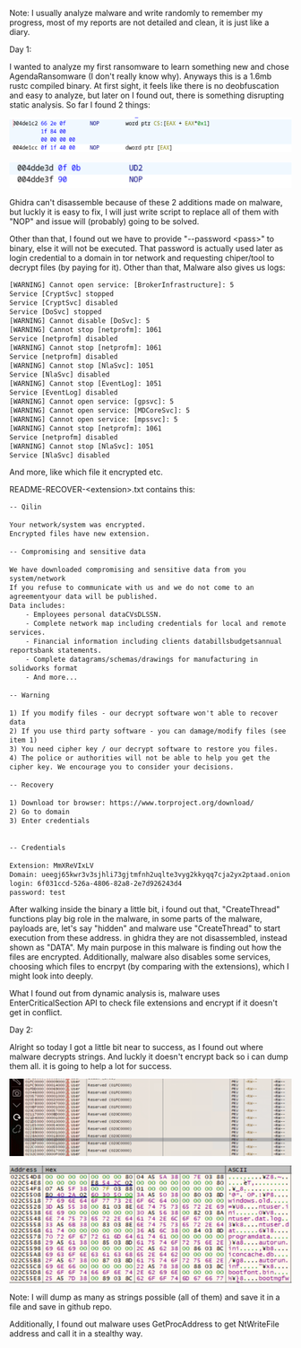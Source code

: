 Note: I usually analyze malware and write randomly to remember my progress, most of my reports are not detailed and clean, it is just like a diary.

Day 1:

I wanted to analyze my first ransomware to learn something new and chose AgendaRansomware (I don't really know why). Anyways this is a 1.6mb rustc compiled binary. At first sight, it feels like there is no deobfuscation and easy to analyze, but later on I found out, there is something disrupting static analysis. So far I found 2 things:

![1|500](https://github.com/basicacc/basicacc.github.io/blob/main/My_analysis/Malware_7/1.png?raw=true)

![1|500](https://github.com/basicacc/basicacc.github.io/blob/main/My_analysis/Malware_7/2.png?raw=true)

Ghidra can't disassemble because of these 2 additions made on malware, but luckly it is easy to fix, I will just write script to replace all of them with "NOP" and issue will (probably) going to be solved.

Other than that, I found out we have to provide "--password \<pass\>"  to binary, else it will not be executed. That password is actually used later as login credential to a domain in tor network and requesting chiper/tool to decrypt files (by paying for it). Other than that, Malware also gives us logs:
```
[WARNING] Cannot open service: [BrokerInfrastructure]: 5                                                                Service [CryptSvc] stopped                                                                                              Service [CryptSvc] disabled                                                                                             Service [DoSvc] stopped                                                                                                 [WARNING] Cannot disable [DoSvc]: 5                                                                                     [WARNING] Cannot stop [netprofm]: 1061                                                                                  Service [netprofm] disabled                                                                                             [WARNING] Cannot stop [netprofm]: 1061                                                                                  Service [netprofm] disabled                                                                                             [WARNING] Cannot stop [NlaSvc]: 1051                                                                                    Service [NlaSvc] disabled                                                                                               [WARNING] Cannot stop [EventLog]: 1051                                                                                  Service [EventLog] disabled                                                                                             [WARNING] Cannot open service: [gpsvc]: 5                                                                               [WARNING] Cannot open service: [MDCoreSvc]: 5                                                                           [WARNING] Cannot open service: [mpssvc]: 5                                                                              [WARNING] Cannot stop [netprofm]: 1061                                                                                  Service [netprofm] disabled                                                                                             [WARNING] Cannot stop [NlaSvc]: 1051                                                                                    Service [NlaSvc] disabled 
```

And more, like which file it encrypted etc.

README-RECOVER-\<extension\>.txt contains this:

```
-- Qilin

Your network/system was encrypted.
Encrypted files have new extension.

-- Compromising and sensitive data

We have downloaded compromising and sensitive data from you system/network
If you refuse to communicate with us and we do not come to an agreementyour data will be published.
Data includes:
    - Employees personal dataCVsDLSSN.
    - Complete network map including credentials for local and remote services.
    - Financial information including clients databillsbudgetsannual reportsbank statements.
    - Complete datagrams/schemas/drawings for manufacturing in solidworks format
    - And more...

-- Warning

1) If you modify files - our decrypt software won't able to recover data
2) If you use third party software - you can damage/modify files (see item 1)
3) You need cipher key / our decrypt software to restore you files.
4) The police or authorities will not be able to help you get the cipher key. We encourage you to consider your decisions.

-- Recovery

1) Download tor browser: https://www.torproject.org/download/
2) Go to domain
3) Enter credentials


-- Credentials

Extension: MmXReVIxLV
Domain: ueegj65kwr3v3sjhli73gjtmfnh2uqlte3vyg2kkyqq7cja2yx2ptaad.onion
login: 6f031ccd-526a-4806-82a8-2e7d926243d4 
password: test

```

After walking inside the binary a little bit, i found out that, "CreateThread" functions play big role in the malware, in some parts of the malware, payloads are, let's say "hidden" and malware use "CreateThread" to start execution from these address. in ghidra they are not disassembled, instead shown as "DATA". My main purpose in this malware is finding out how the files are encrypted. Additionally, malware also disables some services, choosing which files to encrpyt (by comparing with the extensions), which I might look into deeply. 

What I found out from dynamic analysis is, malware uses EnterCriticalSection API to check file extensions and encrypt if it doesn't get in conflict.

Day 2:

Alright so today I got a little bit near to success, as I found out where malware decrypts strings. And luckly it doesn't encrypt back so i can dump them all. it is going to help a lot for success.

![1|800](https://github.com/basicacc/basicacc.github.io/blob/main/My_analysis/Malware_7/3.png?raw=true)

![1|800](https://github.com/basicacc/basicacc.github.io/blob/main/My_analysis/Malware_7/4.png?raw=true)

Note: I will dump as many as strings possible (all of them) and save it in a file and save in github repo.

Additionally, I found out malware uses GetProcAddress to get NtWriteFile address and call it in a stealthy way.